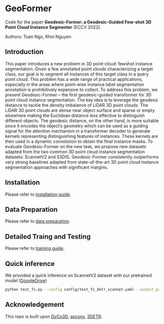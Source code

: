 # GeoFormer

Code for the paper **Geodesic-Former: a Geodesic-Guided Few-shot 3D Point Cloud Instance Segmenter** (ECCV 2022).

Authors: Tuan Ngo, Khoi Nguyen

## Introduction
This paper introduces a new problem in 3D point cloud: fewshot instance segmentation. Given a few annotated point clouds characterizing a target class, our goal is to segment all instances of this target class in a query point cloud. This problem has a wide range of practical applications, especially in the areas where point-wise instance label segmentation annotation is prohibitively expensive to collect. To address this problem, we present Geodesic-Former – the first geodesic-guided transformer for 3D point cloud instance segmentation. The key idea is to leverage the geodesic distance to tackle the density imbalance of LiDAR 3D point clouds. The LiDAR 3D point clouds are dense near object surface and sparse or empty elsewhere making the Euclidean distance less effective to distinguish different objects. The geodesic distance, on the other hand, is more suitable since it encodes the object’s geometry which can be used as a guiding signal for the attention mechanism in a transformer decoder to generate kernels representing distinguishing features of instances. These kernels are then used in a dynamic convolution to obtain the final instance masks. To evaluate Geodesic-Former on the new task, we propose new datasets adapted from the two common 3D point cloud instance segmentation datasets: ScannetV2 and S3DIS. Geodesic-Former consistently outperforms very strong baselines adapted from state-of-the-art 3D point cloud instance segmentation approaches with significant margins.

## Installation
Please refer to [installation guide](docs/INSTALL.md).

## Data Preparation
Please refer to [data preparation](docs/DATA_PREPARATION.md).

## Detailed Traing and Testing
Please refer to [training guide](docs/TRAIN.md).

## Quick inference

We provided a quick inference on ScannetV2 dataset with our pretrained model ([GoogleDrive](https://drive.google.com/file/d/1HFr2F2YwtitbrblwtKknO5Vuo4xNswXG/view?usp=sharing))

```bash
python test_fs.py --config config/test_fs_detr_scannet.yaml --output_path results/test --resume pretrains/best_fs_geoformer_scannet_fold0.pth
```
## Acknowledgement
This repo is built upon [DyCo3D](https://github.com/aim-uofa/DyCo3D), [spconv](https://github.com/traveller59/spconv), [3DETR](https://github.com/facebookresearch/3detr). 

